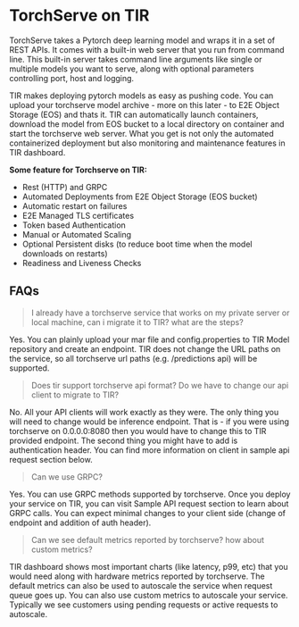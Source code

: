 # TorchServe on TIR
TorchServe takes a Pytorch deep learning model and wraps it in a set of REST APIs. It comes with a built-in web server that you run from command line. This built-in server takes command line arguments like single or multiple models you want to serve, along with optional parameters controlling port, host and logging.

TIR makes deploying pytorch models as easy as pushing code. You can upload your torchserve model archive - more on this later - to E2E Object Storage (EOS) and thats it. TIR can automatically launch containers, download the model from EOS bucket to a local directory on container and start the torchserve web server. What you get is not only the automated containerized deployment but also monitoring and maintenance features in TIR dashboard.

**Some feature for Torchserve on TIR:**
- Rest (HTTP) and GRPC
- Automated Deployments from E2E Object Storage (EOS bucket)
- Automatic restart on failures
- E2E Managed TLS certificates
- Token based Authentication
- Manual or Automated Scaling
- Optional Persistent disks (to reduce boot time when the model downloads on restarts)
- Readiness and Liveness Checks

## FAQs
> I already have a torchserve service that works on my private server or local machine, can i migrate it to TIR? what are the steps?

Yes. You can plainly upload your mar file and config.properties to TIR Model repository and create an endpoint. TIR does not change the URL paths on the service, so all torchserve url paths (e.g. /predictions api) will be supported. 

> Does tir support torchserve api format? Do we have to change our api client to migrate to TIR?
 
No. All your API clients will work exactly as they were. The only thing you will need to change would be inference endpoint. That is - if you were using torchserve on 0.0.0.0:8080 then you would have to change this to TIR provided endpoint. The second thing you might have to add is authentication header. You can find more information on client in sample api request section below.

> Can we use GRPC?

Yes. You can use GRPC methods supported by torchserve. Once you deploy your service on TIR, you can visit Sample API request section to learn about GRPC calls. You can expect minimal changes to your client side (change of endpoint and addition of auth header).

> Can we see default metrics reported by torchserve? how about custom metrics?

TIR dashboard shows most important charts (like latency, p99, etc) that you would need along with hardware metrics reported by torchserve. The default metrics can also be used to autoscale the service when request queue goes up. You can also use custom metrics to autoscale your service. Typically we see customers using pending requests or active requests to autoscale. 
